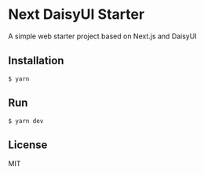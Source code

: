 # Next DaisyUI Starter

A simple web starter project based on Next.js and DaisyUI

## Installation

```
$ yarn
```

## Run

```
$ yarn dev
```

## License

MIT
